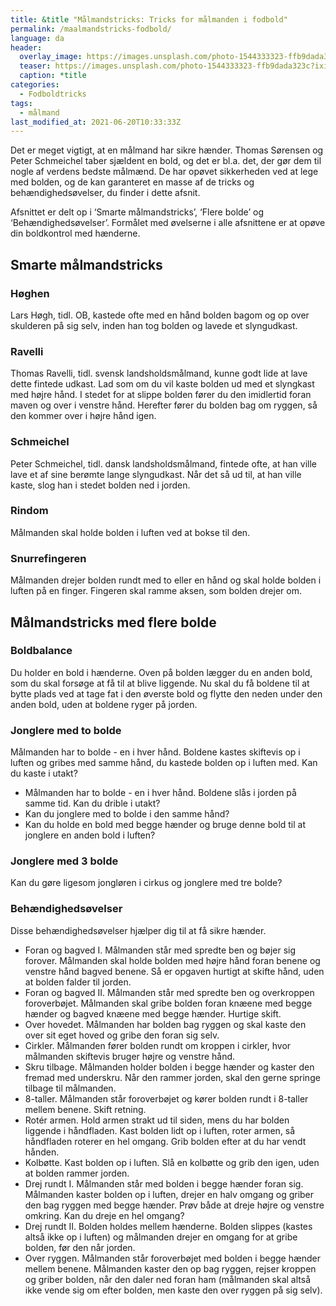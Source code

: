 ```yaml
---
title: &title "Målmandstricks: Tricks for målmanden i fodbold"
permalink: /maalmandstricks-fodbold/
language: da
header:
  overlay_image: https://images.unsplash.com/photo-1544333323-ffb9dada323c?ixid=MnwxMjA3fDB8MHxwaG90by1wYWdlfHx8fGVufDB8fHx8&ixlib=rb-1.2.1&auto=format&fit=crop&w=1900&q=5
  teaser: https://images.unsplash.com/photo-1544333323-ffb9dada323c?ixid=MnwxMjA3fDB8MHxwaG90by1wYWdlfHx8fGVufDB8fHx8&ixlib=rb-1.2.1&auto=format&fit=crop&w=400&q=5
  caption: *title
categories:
  - Fodboldtricks
tags:
  - målmand
last_modified_at: 2021-06-20T10:33:33Z
---
```


Det er meget vigtigt, at en målmand har sikre hænder. Thomas Sørensen
og Peter Schmeichel taber sjældent en bold, og det er bl.a. det, der gør
dem til nogle af verdens bedste målmænd. De har opøvet sikkerheden
ved at lege med bolden, og de kan garanteret en masse af de tricks og
behændighedsøvelser, du finder i dette afsnit.

Afsnittet er delt op i ‘Smarte målmandstricks’, ‘Flere bolde’ og
‘Behændighedsøvelser’. Formålet med øvelserne i alle afsnittene er at
opøve din boldkontrol med hænderne.

## Smarte målmandstricks

### Høghen

Lars Høgh, tidl. OB, kastede ofte med en hånd bolden bagom og op over
skulderen på sig selv, inden han tog bolden og lavede et slyngudkast.

### Ravelli

Thomas Ravelli, tidl. svensk landsholdsmålmand, kunne godt lide at lave
dette fintede udkast. Lad som om du vil kaste bolden ud med et slyngkast
med højre hånd. I stedet for at slippe bolden fører du den imidlertid foran
maven og over i venstre hånd. Herefter fører du bolden bag om ryggen, så
den kommer over i højre hånd igen.

### Schmeichel

Peter Schmeichel, tidl. dansk landsholdsmålmand, fintede ofte, at han ville
lave et af sine berømte lange slyngudkast. Når det så ud til, at han ville kaste,
slog han i stedet bolden ned i jorden.

### Rindom

Målmanden skal holde bolden i luften ved at bokse til den.

### Snurrefingeren

Målmanden drejer bolden rundt med to eller en hånd og skal
holde bolden i luften på en finger. Fingeren skal ramme aksen,
som bolden drejer om.

## Målmandstricks med flere bolde

### Boldbalance

Du holder en bold i hænderne. Oven på bolden lægger du en anden bold,
som du skal forsøge at få til at blive liggende. Nu skal du få boldene til at
bytte plads ved at tage fat i den øverste bold og flytte den neden under den
anden bold, uden at boldene ryger på jorden.

### Jonglere med to bolde

Målmanden har to bolde - en i hver hånd. Boldene kastes skiftevis op i
luften og gribes med samme hånd, du kastede bolden op i luften med.
Kan du kaste i utakt?

- Målmanden har to bolde - en i hver hånd. Boldene slås i jorden på
samme tid. Kan du drible i utakt?
- Kan du jonglere med to bolde i den samme hånd?
- Kan du holde en bold med begge hænder og bruge denne bold til at
jonglere en anden bold i luften?

### Jonglere med 3 bolde

Kan du gøre ligesom jongløren i cirkus og jonglere med tre bolde?

### Behændighedsøvelser

Disse behændighedsøvelser hjælper dig til at få sikre hænder.

- Foran og bagved I. Målmanden står med spredte ben og bøjer sig
forover. Målmanden skal holde bolden med højre hånd foran benene og
venstre hånd bagved benene. Så er opgaven hurtigt at skifte hånd, uden
at bolden falder til jorden.
- Foran og bagved II. Målmanden står med spredte ben og overkroppen
foroverbøjet. Målmanden skal gribe bolden foran knæene med begge
hænder og bagved knæene med begge hænder. Hurtige skift.
- Over hovedet. Målmanden har bolden bag ryggen og skal kaste den
over sit eget hoved og gribe den foran sig selv.
- Cirkler. Målmanden fører bolden rundt om kroppen i cirkler, hvor
målmanden skiftevis bruger højre og venstre hånd.
- Skru tilbage. Målmanden holder bolden i begge hænder og kaster den
fremad med underskru. Når den rammer jorden, skal den gerne springe
tilbage til målmanden.
- 8-taller. Målmanden står foroverbøjet og kører bolden rundt i 8-taller
mellem benene. Skift retning.
- Rotér armen. Hold armen strakt ud til siden, mens du har bolden
liggende i håndfladen. Kast bolden lidt op i luften, roter armen, så
håndfladen roterer en hel omgang. Grib bolden efter at du har vendt
hånden.
- Kolbøtte. Kast bolden op i luften. Slå en kolbøtte og grib den igen, uden
at bolden rammer jorden.
- Drej rundt I. Målmanden står med bolden i begge hænder foran sig.
Målmanden kaster bolden op i luften, drejer en halv omgang og griber
den bag ryggen med begge hænder. Prøv både at dreje højre og venstre
omkring. Kan du dreje en hel omgang?
- Drej rundt II. Bolden holdes mellem hænderne. Bolden slippes (kastes
altså ikke op i luften) og målmanden drejer en omgang for at gribe
bolden, før den når jorden.
- Over ryggen. Målmanden står foroverbøjet med bolden i begge hænder
mellem benene. Målmanden kaster den op bag ryggen, rejser kroppen
og griber bolden, når den daler ned foran ham (målmanden skal altså
ikke vende sig om efter bolden, men kaste den over ryggen på sig selv).
